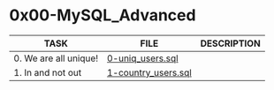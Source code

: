 # 0x00-MySQL_Advanced

| TASK                  | FILE                                       | DESCRIPTION |
|-----------------------|--------------------------------------------|-------------|
| 0. We are all unique! | [0-uniq_users.sql](0-uniq_users.sql)       |             |
| 1. In and not out     | [1-country_users.sql](1-country_users.sql) |             |
